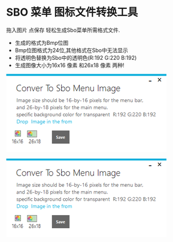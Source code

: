 # SBO 菜单 图标文件转换工具

拖入图片 点保存 轻松生成Sbo菜单所需格式文件.

- 生成的格式为Bmp位图
- Bmp位图格式为24位,其他格式在Sbo中无法显示
- 将透明色替换为Sbo中的透明色(R:192 G:220 B:192)
- 生成图像大小为16x16 像素 和26x18 像素 两种!

![示例](./image2.png)

![示例](./image2.png)
